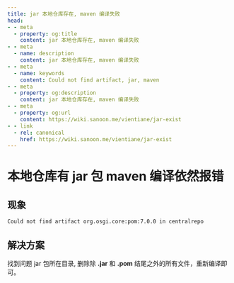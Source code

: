 ```yaml
---
title: jar 本地仓库存在, maven 编译失败 
head:
- - meta
  - property: og:title
    content: jar 本地仓库存在, maven 编译失败 
- - meta
  - name: description
    content: jar 本地仓库存在, maven 编译失败 
- - meta
  - name: keywords
    content: Could not find artifact, jar, maven
- - meta
  - property: og:description
    content: jar 本地仓库存在, maven 编译失败 
- - meta
  - property: og:url
    content: https://wiki.sanoon.me/vientiane/jar-exist
- - link
  - rel: canonical
    href: https://wiki.sanoon.me/vientiane/jar-exist
---
```



# 本地仓库有 **jar** 包 **maven** 编译依然报错

## 现象

```shell
Could not find artifact org.osgi.core:pom:7.0.0 in centralrepo
```

## 解决方案

找到问题 jar 包所在目录, 删除除 **.jar** 和 **.pom** 结尾之外的所有文件，重新编译即可。
    

